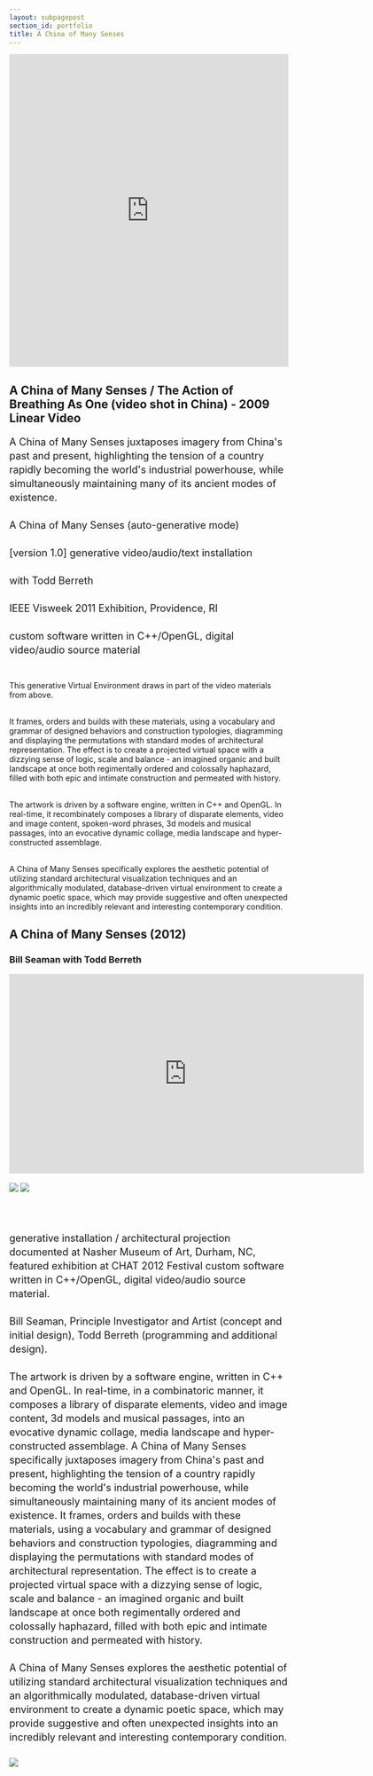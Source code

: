 ```yaml
---
layout: subpagepost
section_id: portfolio
title: A China of Many Senses
---
```

<div class="full">
    <div class="row">
        <div class="large-12 large-centered columns">
          <iframe src="https://player.vimeo.com/video/423197754" width="640" height="564" frameborder="0" allow="autoplay; fullscreen" allowfullscreen></iframe>
        </div>
    </div>
    <div class="Text_works">
    <h2>A China of Many Senses / The Action of Breathing As One (video shot in China) - 2009 Linear Video</h2>
    <p style="line-height:25px; font-size: 18px">
    A China of Many Senses juxtaposes imagery from China's past and present, highlighting the tension of a country rapidly becoming the world's industrial powerhouse, while simultaneously maintaining many of its ancient modes of existence. 
<br><br>
A China of Many Senses (auto-generative mode)<br><br>
[version 1.0] generative video/audio/text installation<br><br>
with Todd Berreth<br><br>
IEEE Visweek 2011 Exhibition, Providence, RI <br><br>
custom software written in C++/OpenGL, digital video/audio source material<br><br>

This generative Virtual Environment draws in part of the video materials from above.<br><br>

It frames, orders and builds with these materials, using a vocabulary and grammar of designed behaviors and construction typologies, diagramming and displaying the permutations with standard modes of architectural representation. The effect is to create a projected virtual space with a dizzying sense of logic, scale and balance - an imagined organic and built landscape at once both regimentally ordered and colossally haphazard, filled with both epic and intimate construction and permeated with history. <br><br>

The artwork is driven by a software engine, written in C++ and OpenGL. In real-time, it recombinately composes a library of disparate elements, video and image content, spoken-word phrases, 3d models and musical passages, into an evocative dynamic collage, media landscape and hyper-constructed assemblage. <br><br>

A China of Many Senses specifically explores the aesthetic potential of utilizing standard architectural visualization techniques and an algorithmically modulated, database-driven virtual environment to create a dynamic poetic space, which may provide suggestive and often unexpected insights into an incredibly relevant and interesting contemporary condition.   
    </p>
    <h2>A China of Many Senses (2012)</h2>
    <h3>Bill Seaman with Todd Berreth</h3>
              <iframe src="https://player.vimeo.com/video/423137115" width="640" height="360" frameborder="0" allow="autoplay; fullscreen" allowfullscreen></iframe>
    <br>
    <br>
  <img src="../images/assets/Picture35.png">
   <img src="../images/assets/Picture33.png">
<P style="line-height:25px; font-size: 18px">   
<br><br>
generative installation / architectural projection
documented at Nasher Museum of Art, Durham, NC, featured exhibition at CHAT 2012 Festival
custom software written in C++/OpenGL, digital video/audio source material.
<br><br>
Bill Seaman, Principle Investigator and Artist (concept and initial design), Todd Berreth (programming and additional design).
<br><br>
The artwork is driven by a software engine, written in C++ and OpenGL.  In real-time, in a combinatoric manner, it composes a library of disparate elements, video and image content, 3d models and musical passages, into an evocative dynamic collage, media landscape and hyper-constructed assemblage.  A China of Many Senses specifically juxtaposes imagery from China's past and present, highlighting the tension of a country rapidly becoming the world's industrial powerhouse, while simultaneously maintaining many of its ancient modes of existence. It frames, orders and builds with these materials, using a vocabulary and grammar of designed behaviors and construction typologies, diagramming and displaying the permutations with standard modes of architectural representation.  The effect is to create a projected virtual space with a dizzying sense of logic, scale and balance - an imagined organic and built landscape at once both regimentally ordered and colossally haphazard, filled with both epic and intimate construction and permeated with history.
<br><br>
A China of Many Senses explores the aesthetic potential of utilizing standard architectural visualization techniques and an algorithmically modulated, database-driven virtual environment to create a dynamic poetic space, which may provide suggestive and often unexpected insights into an incredibly relevant and interesting contemporary condition.
<br><br>
<img src="../images/assets/Picture36.png">

